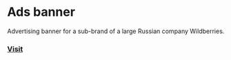 # Ads banner
Advertising banner for a sub-brand of a large Russian company Wildberries.

### [Visit](https://egorrya.github.io/banner/)
